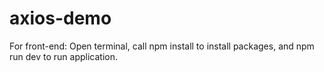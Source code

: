 # axios-demo
For front-end: Open terminal, call npm install to install packages, and npm run dev to run application.
